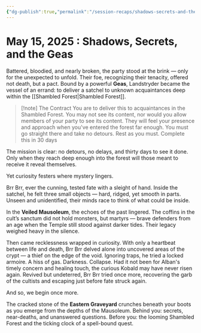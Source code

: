 ```yaml
---
{"dg-publish":true,"permalink":"/session-recaps/shadows-secrets-and-the-geas/","tags":["Session"]}
---
```



# May 15, 2025 : Shadows, Secrets, and the Geas

Battered, bloodied, and nearly broken, the party stood at the brink — only for the unexpected to unfold. Their foe, recognizing their tenacity, offered not death, but a pact. Bound by a powerful **Geas**, Landstryder became the vessel of an errand: to deliver a satchel to unknown acquaintances deep within the [[Shambled Forest\|Shambled Forest]]. 

> [!note] The Contract
>  You are to deliver this to acquaintances in the Shambled Forest. You may not see its content, nor would you allow members of your party to see its content.  They will feel your presence and approach when you've entered the forest far enough. You must go straight there and take no detours. Rest as you must. Complete this in 30 days

 The mission is clear: no detours, no delays, and thirty days to see it done. Only when they reach deep enough into the forest will those meant to receive it reveal themselves.

Yet curiosity festers where mystery lingers.

Brr Brr, ever the cunning, tested fate with a sleight of hand. Inside the satchel, he felt three small objects — hard, ridged, yet smooth in parts. Unseen and unidentified, their minds race to think of what could be inside.

In the **Veiled Mausoleum**, the echoes of the past lingered. The coffins in the cult’s sanctum did not hold monsters, but martyrs — brave defenders from an age when the Temple still stood against darker tides. Their legacy weighed heavy in the silence.

Then came recklessness wrapped in curiosity. With only a heartbeat between life and death, Brr Brr delved alone into uncovered areas of the crypt — a thief on the edge of the void. Ignoring traps, he tried a locked armoire. A hiss of gas. Darkness. Collapse. Had it not been for Alban's timely concern and healing touch, the curious Kobald may have never risen again. Revived but undeterred, Brr Brr tried once more, recovering the garb of the cultists and escaping just before fate struck again.

And so, we begin once more.

The cracked stone of the **Eastern Graveyard** crunches beneath your boots as you emerge from the depths of the Mausoleum. Behind you: secrets, near-deaths, and unanswered questions. Before you: the looming Shambled Forest and the ticking clock of a spell-bound quest.
